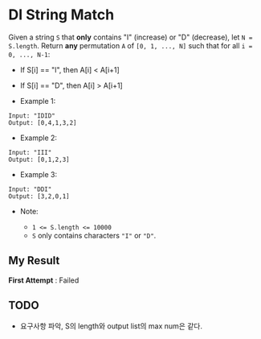 # DI String Match

Given a string `S` that **only** contains "I" (increase) or "D" (decrease), let `N = S.length`.
Return **any** permutation `A` of `[0, 1, ..., N]` such that for all `i = 0, ..., N-1`:

  - If S[i] == "I", then A[i] < A[i+1]
  - If S[i] == "D", then A[i] > A[i+1]
 

- Example 1:

```
Input: "IDID"
Output: [0,4,1,3,2]
```

- Example 2:

```
Input: "III"
Output: [0,1,2,3]
```

- Example 3:

```
Input: "DDI"
Output: [3,2,0,1]
``` 

- Note:

  - `1 <= S.length <= 10000`
  - `S` only contains characters `"I"` or `"D"`.
  
  
## My Result

**First Attempt** : Failed

## TODO

- 요구사항 파악, S의 length와 output list의 max num은 같다.


